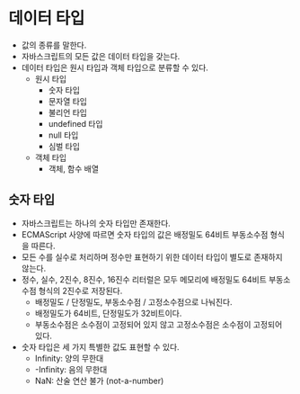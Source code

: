 # 데이터 타입

- 값의 종류를 말한다.
- 자바스크립트의 모든 값은 데이터 타입을 갖는다.
- 데이터 타입은 원시 타입과 객체 타입으로 분류할 수 있다.
  - 원시 타입
    - 숫자 타입
    - 문자열 타입
    - 불리언 타입
    - undefined 타입
    - null 타입
    - 심벌 타입
  - 객체 타입
    - 객체, 함수 배열

## 숫자 타입

- 자바스크립트는 하나의 숫자 타입만 존재한다.
- ECMAScript 사양에 따르면 숫자 타입의 값은 배정밀도 64비트 부동소수점 형식을 따른다.
- 모든 수를 실수로 처리하며 정수만 표현하기 위한 데이터 타입이 별도로 존재하지 않는다.
- 정수, 실수, 2진수, 8진수, 16진수 리터럴은 모두 메모리에 배정밀도 64비트 부동소수점 형식의 2진수로 저장된다.
  - 배정밀도 / 단정밀도, 부동소수점 / 고정소수점으로 나눠진다.
  - 배정밀도가 64비트, 단정밀도가 32비트이다.
  - 부동소수점은 소수점이 고정되어 있지 않고 고정소수점은 소수점이 고정되어 있다.
- 숫자 타입은 세 가지 특별한 값도 표현할 수 있다.
  - Infinity: 양의 무한대
  - -Infinity: 음의 무한대
  - NaN: 산술 연산 불가 (not-a-number)
